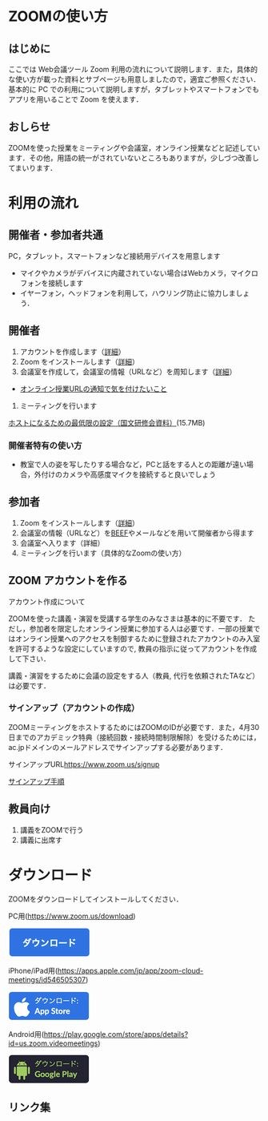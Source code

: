 # ZOOMの使い方

## はじめに

ここでは Web会議ツール Zoom 利用の流れについて説明します．また，具体的な使い方が載った資料とサブページも用意しましたので，適宜ご参照ください．
基本的に PC での利用について説明しますが，タブレットやスマートフォンでもアプリを用いることで Zoom を使えます．

## おしらせ

ZOOMを使った授業をミーティングや会議室，オンライン授業などと記述しています．その他，用語の統一がされていないところもありますが，少しづつ改善してまいります．

# 利用の流れ

## 開催者・参加者共通
PC，タブレット，スマートフォンなど接続用デバイスを用意します
- マイクやカメラがデバイスに内蔵されていない場合はWebカメラ，マイクロフォンを接続します
- イヤーフォン，ヘッドフォンを利用して，ハウリング防止に協力しましょう．

## 開催者
1. アカウントを作成します（[詳細](sign-up.pdf)）
1. Zoom をインストールします（[詳細](install.pdf)）
1. 会議室を作成して，会議室の情報（URLなど）を周知します（[詳細](host.pdf)）
  - [オンライン授業URLの通知で気を付けたいこと](url_information)
1. ミーティングを行います

[ホストになるための最低限の設定（国文研修会資料）](FD_handout20200402_kiyomitsu46.pdf)(15.7MB)

### 開催者特有の使い方
- 教室で人の姿を写したりする場合など，PCと話をする人との距離が遠い場合，外付けのカメラや高感度マイクを接続すると良いでしょう

## 参加者
1. Zoom をインストールします（[詳細](install.pdf)）
2. 会議室の情報（URLなど）を[BEEF](https://beef.center.kobe-u.ac.jp/)やメールなどを用いて開催者から得ます
3. 会議室へ入ります（詳細）
4. ミーティングを行います（具体的なZoomの使い方）

## ZOOM アカウントを作る
アカウント作成について

ZOOMを使った講義・演習を受講する学生のみなさまは基本的に不要です．
ただし，参加者を限定したオンライン授業に参加する人は必要です．一部の授業ではオンライン授業へのアクセスを制御するために登録されたアカウントのみ入室を許可するような設定にしていますので, 教員の指示に従ってアカウントを作成して下さい．

講義・演習をするために会議の設定をする人（教員, 代行を依頼されたTAなど）は必要です．

### サインアップ（アカウントの作成）
ZOOMミーティングをホストするためにはZOOMのIDが必要です．また，4月30日までのアカデミック特典（接続回数・接続時間制限解除）を受けるためには，ac.jpドメインのメールアドレスでサインアップする必要があります．

サインアップURL<https://www.zoom.us/signup>

[サインアップ手順](sign-up.pdf)




## 教員向け

1. 講義をZOOMで行う
2. 講義に出席す

# ダウンロード
ZOOMをダウンロードしてインストールしてください．

PC用(https://www.zoom.us/download)

[![PC 用](pc-download.png)](https://www.zoom.us/download)

iPhone/iPad用(https://apps.apple.com/jp/app/zoom-cloud-meetings/id546505307)

[![iOS](iPhone-download.png)](https://apps.apple.com/jp/app/zoom-cloud-meetings/id546505307)

Android用(https://play.google.com/store/apps/details?id=us.zoom.videomeetings)

[![Android](android-download.png)](https://play.google.com/store/apps/details?id=us.zoom.videomeetings)


## リンク集
